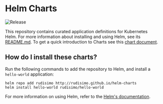 # Helm Charts

![Release](https://github.com/rudisimo/helm-charts/workflows/Release/badge.svg)

This repository contains curated application definitions for Kubernetes Helm. For more information about installing and using Helm, see its
[README.md](https://github.com/kubernetes/helm/tree/master/README.md). To get a quick introduction to Charts see this [chart document](https://github.com/kubernetes/helm/blob/master/docs/charts.md).

## How do I install these charts?

Run the following commands to add the repository to Helm, and install a `hello-world` application:
```
helm repo add rudisimo http://rudisimo.github.io/helm-charts
helm install hello-world rudisimo/hello-world
```

For more information on using Helm, refer to the [Helm's documentation](https://github.com/kubernetes/helm#docs).